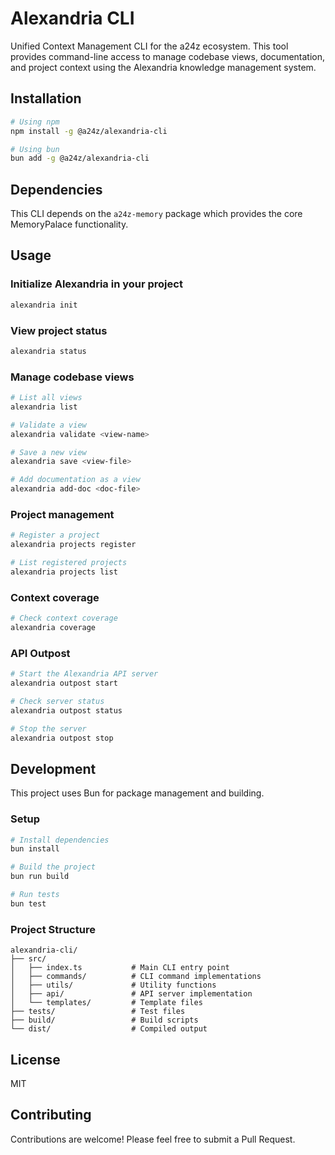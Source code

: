 # Alexandria CLI

Unified Context Management CLI for the a24z ecosystem. This tool provides command-line access to manage codebase views, documentation, and project context using the Alexandria knowledge management system.

## Installation

```bash
# Using npm
npm install -g @a24z/alexandria-cli

# Using bun
bun add -g @a24z/alexandria-cli
```

## Dependencies

This CLI depends on the `a24z-memory` package which provides the core MemoryPalace functionality.

## Usage

### Initialize Alexandria in your project

```bash
alexandria init
```

### View project status

```bash
alexandria status
```

### Manage codebase views

```bash
# List all views
alexandria list

# Validate a view
alexandria validate <view-name>

# Save a new view
alexandria save <view-file>

# Add documentation as a view
alexandria add-doc <doc-file>
```

### Project management

```bash
# Register a project
alexandria projects register

# List registered projects
alexandria projects list
```

### Context coverage

```bash
# Check context coverage
alexandria coverage
```

### API Outpost

```bash
# Start the Alexandria API server
alexandria outpost start

# Check server status
alexandria outpost status

# Stop the server
alexandria outpost stop
```

## Development

This project uses Bun for package management and building.

### Setup

```bash
# Install dependencies
bun install

# Build the project
bun run build

# Run tests
bun test
```

### Project Structure

```
alexandria-cli/
├── src/
│   ├── index.ts           # Main CLI entry point
│   ├── commands/          # CLI command implementations
│   ├── utils/             # Utility functions
│   ├── api/               # API server implementation
│   └── templates/         # Template files
├── tests/                 # Test files
├── build/                 # Build scripts
└── dist/                  # Compiled output
```

## License

MIT

## Contributing

Contributions are welcome! Please feel free to submit a Pull Request.
